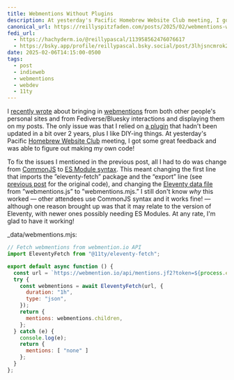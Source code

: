 ```yaml
---
title: Webmentions Without Plugins
description: At yesterday's Pacific Homebrew Website Club meeting, I got some great feedback and was able to figure out making my own code to bring in webmentions!
canonical_url: https://reillyspitzfaden.com/posts/2025/02/webmentions-without-plugins/
fedi_url: 
  - https://hachyderm.io/@reillypascal/113958562476076617
  - https://bsky.app/profile/reillypascal.bsky.social/post/3lhjsncmrok2l
date: 2025-02-06T14:15:00-0500
tags:
  - post
  - indieweb
  - webmentions
  - webdev
  - 11ty
---
```


<!-- Code highlighting CSS -->
<link rel="stylesheet" type="text/css" href="/styles/code/prism-dracula.css" />
<link rel="stylesheet" type="text/css" href="/styles/code/code-tweaks.css" />

I [recently wrote](/posts/2025/01/displaying-webmentions/) about bringing in [webmentions](https://indieweb.org/Webmention) from both other people's personal sites and from Fediverse/Bluesky interactions and displaying them on my posts. The only issue was that I relied on [a plugin](https://github.com/CodeFoodPixels/eleventy-plugin-webmentions) that hadn't been updated in a bit over 2 years, plus I like DIY-ing things. At yesterday's Pacific [Homebrew Website Club](https://indieweb.org/Homebrew_Website_Club) meeting, I got some great feedback and was able to figure out making my own code!

To fix the issues I mentioned in the previous post, all I had to do was change from [CommonJS](https://requirejs.org/docs/commonjs.html) to [ES Module syntax](https://developer.mozilla.org/en-US/docs/Web/JavaScript/Guide/Modules). This meant changing the first line that imports the ”eleventy-fetch” package and the “export” line (see [previous post](/posts/2025/01/displaying-webmentions/) for the original code), and changing the [Eleventy data file](https://www.11ty.dev/docs/data-global/) from ”webmentions.js” to ”webmentions.mjs.” I still don't know *why* this worked — other attendees use CommonJS syntax and it works fine! — although one reason brought up was that it may relate to the version of Eleventy, with newer ones possibly needing ES Modules. At any rate, I'm glad to have it working!

_data/webmentions.mjs:
```js
// Fetch webmentions from webmention.io API
import EleventyFetch from "@11ty/eleventy-fetch";

export default async function () {
  const url = `https://webmention.io/api/mentions.jf2?token=${process.env.WEBMENTION_IO_TOKEN}&per-page=1000`;
  try {
    const webmentions = await EleventyFetch(url, {
      duration: "1h",
      type: "json",
    });
    return {
      mentions: webmentions.children,
    };
  } catch (e) {
    console.log(e);
    return {
      mentions: [ "none" ]
    };
  }
};
```